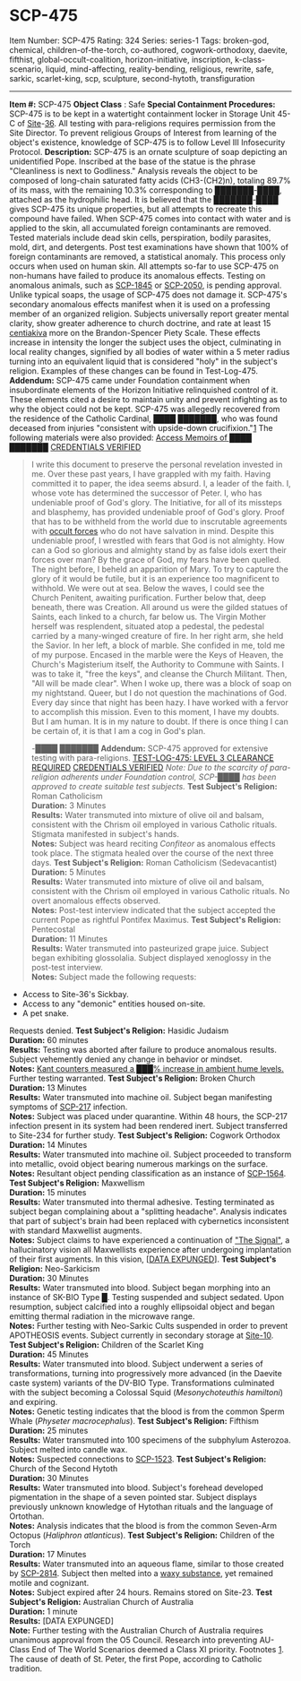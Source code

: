 # SCP-475
Item Number: SCP-475
Rating: 324
Series: series-1
Tags: broken-god, chemical, children-of-the-torch, co-authored, cogwork-orthodoxy, daevite, fifthist, global-occult-coalition, horizon-initiative, inscription, k-class-scenario, liquid, mind-affecting, reality-bending, religious, rewrite, safe, sarkic, scarlet-king, scp, sculpture, second-hytoth, transfiguration

---

**Item #:** SCP-475
**Object Class** : Safe
**Special Containment Procedures:** SCP-475 is to be kept in a watertight containment locker in Storage Unit 45-C of [Site](/scp-089)-[36](/scp-3615). All testing with para-religions requires permission from the Site Director.
To prevent religious Groups of Interest from learning of the object's existence, knowledge of SCP-475 is to follow Level III Infosecurity Protocol.
**Description:** SCP-475 is an ornate sculpture of soap depicting an unidentified Pope. Inscribed at the base of the statue is the phrase "Cleanliness is next to Godliness." Analysis reveals the object to be composed of long-chain saturated fatty acids (CH3-(CH2)n), totaling 89.7% of its mass, with the remaining 10.3% corresponding to ███████-████, attached as the hydrophilic head. It is believed that the ███████-████ gives SCP-475 its unique properties, but all attempts to recreate this compound have failed.
When SCP-475 comes into contact with water and is applied to the skin, all accumulated foreign contaminants are removed. Tested materials include dead skin cells, perspiration, bodily parasites, mold, dirt, and detergents. Post test examinations have shown that 100% of foreign contaminants are removed, a statistical anomaly. This process only occurs when used on human skin. All attempts so-far to use SCP-475 on non-humans have failed to produce its anomalous effects. Testing on anomalous animals, such as [SCP-1845](/scp-1845) or [SCP-2050](/scp-2050), is pending approval. Unlike typical soaps, the usage of SCP-475 does not damage it.
SCP-475's secondary anomalous effects manifest when it is used on a professing member of an organized religion. Subjects universally report greater mental clarity, show greater adherence to church doctrine, and rate at least 15 [centiakiva](/scp-1844) more on the Brandon-Spencer Piety Scale. These effects increase in intensity the longer the subject uses the object, culminating in local reality changes, signified by all bodies of water within a 5 meter radius turning into an equivalent liquid that is considered "holy" in the subject's religion. Examples of these changes can be found in Test-Log-475.
**Addendum:** SCP-475 came under Foundation containment when insubordinate elements of the Horizon Initiative relinquished control of it. These elements cited a desire to maintain unity and prevent infighting as to why the object could not be kept. SCP-475 was allegedly recovered from the residence of the Catholic Cardinal, ████ ███████, who was found deceased from injuries "consistent with upside-down crucifixion."[1](javascript:;) The following materials were also provided:
[Access Memoirs of ████ ███████](javascript:;)
[CREDENTIALS VERIFIED](javascript:;)
> I write this document to preserve the personal revelation invested in me. Over these past years, I have grappled with my faith. Having committed it to paper, the idea seems absurd. I, a leader of the faith. I, whose vote has determined the successor of Peter. I, who has undeniable proof of God's glory. The Initiative, for all of its missteps and blasphemy, has provided undeniable proof of God's glory. Proof that has to be withheld from the world due to inscrutable agreements with [occult forces](http://www.scp-wiki.net/goc-hub-page) who do not have salvation in mind. Despite this undeniable proof, I wrestled with fears that God is not almighty. How can a God so glorious and almighty stand by as false idols exert their forces over man? By the grace of God, my fears have been quelled. The night before, I beheld an apparition of Mary. To try to capture the glory of it would be futile, but it is an experience too magnificent to withhold. We were out at sea. Below the waves, I could see the Church Penitent, awaiting purification. Further below that, deep beneath, there was Creation. All around us were the gilded statues of Saints, each linked to a church, far below us. The Virgin Mother herself was resplendent, situated atop a pedestal, the pedestal carried by a many-winged creature of fire. In her right arm, she held the Savior. In her left, a block of marble. She confided in me, told me of my purpose. Encased in the marble were the Keys of Heaven, the Church's Magisterium itself, the Authority to Commune with Saints. I was to take it, "free the keys", and cleanse the Church Militant. Then, "All will be made clear". When I woke up, there was a block of soap on my nightstand. Queer, but I do not question the machinations of God. Every day since that night has been hazy. I have worked with a fervor to accomplish this mission. Even to this moment, I have my doubts. But I am human. It is in my nature to doubt. If there is once thing I can be certain of, it is that I am a cog in God's plan.  
>    
> 
> -████ ███████
**Addendum:** SCP-475 approved for extensive testing with para-religions.
[TEST-LOG-475: LEVEL 3 CLEARANCE REQUIRED](javascript:;)
[CREDENTIALS VERIFIED](javascript:;)
_Note: Due to the scarcity of para-religion adherents under Foundation control, SCP-████ has been approved to create suitable test subjects._
**Test Subject's Religion:** Roman Catholicism  
**Duration:** 3 Minutes  
**Results:** Water transmuted into mixture of olive oil and balsam, consistent with the Chrism oil employed in various Catholic rituals. Stigmata manifested in subject's hands.  
**Notes:** Subject was heard reciting _Confiteor_ as anomalous effects took place. The stigmata healed over the course of the next three days.
**Test Subject's Religion:** Roman Catholicism (Sedevacantist)  
**Duration:** 5 Minutes  
**Results:** Water transmuted into mixture of olive oil and balsam, consistent with the Chrism oil employed in various Catholic rituals. No overt anomalous effects observed.  
**Notes:** Post-test interview indicated that the subject accepted the current Pope as rightful Pontifex Maximus.
**Test Subject's Religion:** Pentecostal  
**Duration:** 11 Minutes  
**Results:** Water transmuted into pasteurized grape juice. Subject began exhibiting glossolalia. Subject displayed xenoglossy in the post-test interview.  
**Notes:** Subject made the following requests:
  * Access to Site-36's Sickbay.
  * Access to any "demonic" entities housed on-site.
  * A pet snake.

Requests denied.
**Test Subject's Religion:** Hasidic Judaism  
**Duration:** 60 minutes  
**Results:** Testing was aborted after failure to produce anomalous results. Subject vehemently denied any change in behavior or mindset.  
**Notes:** [Kant counters measured a ███% increase in ambient hume levels.](/djoric-dmatix-proposal) Further testing warranted.
**Test Subject's Religion:** Broken Church  
**Duration:** 13 Minutes  
**Results:** Water transmuted into machine oil. Subject began manifesting symptoms of [SCP-217](/scp-217) infection.  
**Notes:** Subject was placed under quarantine. Within 48 hours, the SCP-217 infection present in its system had been rendered inert. Subject transferred to Site-234 for further study.
**Test Subject's Religion:** Cogwork Orthodox  
**Duration:** 14 Minutes  
**Results:** Water transmuted into machine oil. Subject proceeded to transform into metallic, ovoid object bearing numerous markings on the surface.  
**Notes:** Resultant object pending classification as an instance of [SCP-1564](/scp-1564).
**Test Subject's Religion:** Maxwellism  
**Duration:** 15 minutes  
**Results:** Water transmuted into thermal adhesive. Testing terminated as subject began complaining about a "splitting headache". Analysis indicates that part of subject's brain had been replaced with cybernetics inconsistent with standard Maxwellist augments.  
**Notes:** Subject claims to have experienced a continuation of ["The Signal"](/implanting-god), a hallucinatory vision all Maxwellists experience after undergoing implantation of their first augments. In this vision, [[DATA EXPUNGED](/scp-2217)].
**Test Subject's Religion:** Neo-Sarkicism  
**Duration:** 30 Minutes  
**Results:** Water transmuted into blood. Subject began morphing into an instance of SK-BIO Type █. Testing suspended and subject sedated. Upon resumption, subject calcified into a roughly ellipsoidal object and began emitting thermal radiation in the microwave range.  
**Notes:** Further testing with Neo-Sarkic Cults suspended in order to prevent APOTHEOSIS events. Subject currently in secondary storage at [Site-10](/qntm-s-proposal).
**Test Subject's Religion:** Children of the Scarlet King  
**Duration:** 45 Minutes  
**Results:** Water transmuted into blood. Subject underwent a series of transformations, turning into progressively more advanced (in the Daevite caste system) variants of the DV-BIO Type. Transformations culminated with the subject becoming a Colossal Squid (_Mesonychoteuthis hamiltoni_) and expiring.  
**Notes:** Genetic testing indicates that the blood is from the common Sperm Whale (_Physeter macrocephalus_).
**Test Subject's Religion:** Fifthism  
**Duration:** 25 minutes  
**Results:** Water transmuted into 100 specimens of the subphylum Asterozoa. Subject melted into candle wax.  
**Notes:** Suspected connections to [SCP-1523](/scp-1523).
**Test Subject's Religion:** Church of the Second Hytoth  
**Duration:** 30 Minutes  
**Results:** Water transmuted into blood. Subject's forehead developed pigmentation in the shape of a seven pointed star. Subject displays previously unknown knowledge of Hytothan rituals and the language of Ortothan.  
**Notes:** Analysis indicates that the blood is from the common Seven-Arm Octopus (_Haliphron atlanticus_).
**Test Subject's Religion:** Children of the Torch  
**Duration:** 17 Minutes  
**Results:** Water transmuted into an aqueous flame, similar to those created by [SCP-2814](/scp-2814). Subject then melted into a [waxy substance](/shaggydredlocks-proposal), yet remained motile and cognizant.  
**Notes:** Subject expired after 24 hours. Remains stored on Site-23.
**Test Subject's Religion:** Australian Church of Australia  
**Duration:** 1 minute  
**Results:** [DATA EXPUNGED]  
**Note:** Further testing with the Australian Church of Australia requires unanimous approval from the O5 Council. Research into preventing AU-Class End of The World Scenarios deemed a Class XI priority.
Footnotes
[1](javascript:;). The cause of death of St. Peter, the first Pope, according to Catholic tradition.